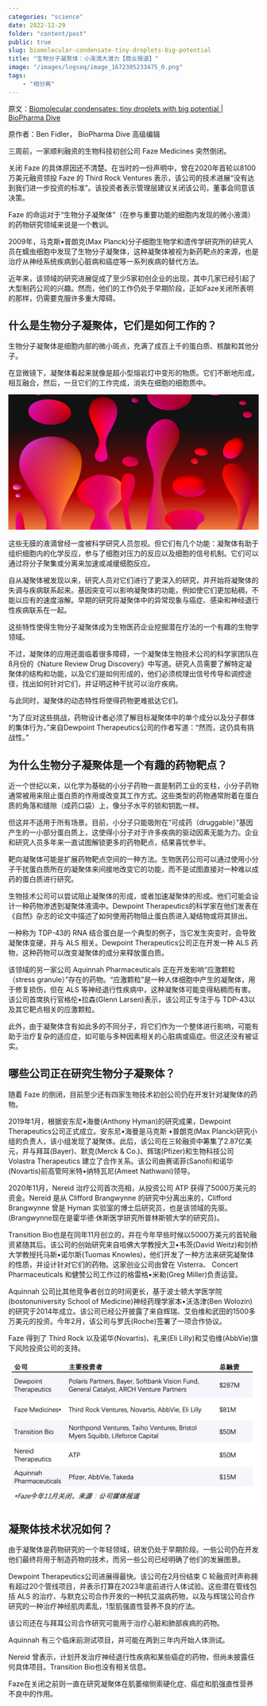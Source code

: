 ```yaml
---
categories: "science"
date: 2022-12-29
folder: "content/post"
public: true
slug: biomolecular-condensate-tiny-droplets-big-potential
title: "生物分子凝聚体：小液滴大潜力【商业报道】"
image: "/images/logseq/image_1672305233475_0.png"
tags:
    - "相分离"
---
```


原文：[Biomolecular condensates: tiny droplets with big potential | BioPharma Dive](https://www.biopharmadive.com/news/biomolecular-condensates-biotech-startups/636848/)

原作者：Ben Fidler， BioPharma Dive 高级编辑

三周前，一家顺利融资的生物科技初创公司 Faze Medicines 突然倒闭。

关闭 Faze 的具体原因还不清楚。在当时的一份声明中，曾在2020年首轮以8100万美元融资领投 Faze 的 Third Rock Ventures 表示，该公司的技术进展“没有达到我们进一步投资的标准”。该投资者表示管理层建议关闭该公司，董事会同意该决策。

Faze 的命运对于“生物分子凝聚体”（在参与重要功能的细胞内发现的微小液滴）的药物研究领域来说是一个教训。

2009年，马克斯•普朗克(Max Planck)分子细胞生物学和遗传学研究所的研究人员在蠕虫细胞中发现了生物分子凝聚体，这种凝聚体被视为新药靶点的来源，也是治疗从神经系统疾病到心脏病和癌症等一系列疾病的替代方法。

近年来，该领域的研究进展促成了至少5家初创企业的出现，其中几家已经引起了大型制药公司的兴趣。然而，他们的工作仍处于早期阶段，正如Faze关闭所表明的那样，仍需要克服许多重大障碍。

## 什么是生物分子凝聚体，它们是如何工作的？

生物分子凝聚体是细胞内部的微小斑点，充满了成百上千的蛋白质、核酸和其他分子。

在显微镜下，凝聚体看起来就像是超小型熔岩灯中变形的物质。它们不断地形成，相互融合，然后，一旦它们的工作完成，消失在细胞的细胞质中。

![生物分子在细胞内凝结成微小的、液体状的斑点，就像微小的熔岩灯里的物质一样，形状发生变化smartboy10 via Getty Images](/images/logseq/image_1672305233475_0.png)

这些无膜的液滴曾经一度被科学研究人员忽视。但它们有几个功能：凝聚体有助于组织细胞内的化学反应，参与了细胞对压力的反应以及细胞的信号机制。它们可以通过将分子聚集或分离来加速或减缓细胞反应。

自从凝聚体被发现以来，研究人员对它们进行了更深入的研究，并开始将凝聚体的失调与疾病联系起来。基因突变可以影响凝聚体的功能，例如使它们更加粘稠，不能以应有的速度溶解。早期的研究将凝聚体中的异常现象与癌症、感染和神经退行性疾病联系在一起。

这些特性使得生物分子凝聚体成为生物医药企业挖掘潜在疗法的一个有趣的生物学领域。

不过，凝聚体的应用还面临着很多障碍，一个凝聚体生物技术公司的科学家团队在8月份的《Nature Review Drug Discovery》中写道。研究人员需要了解特定凝聚体的结构和功能，以及它们是如何形成的，他们必须梳理出信号传导和调控途径，找出如何针对它们，并证明这种干扰可以治疗疾病。

与此同时，凝聚体的动态特性将使得药物更难抵达它们。

“为了应对这些挑战，药物设计者必须了解目标凝聚体中的单个成分以及分子群体的集体行为，”来自Dewpoint Therapeutics公司的作者写道：“然而，这仍具有挑战性。”

## 为什么生物分子凝聚体是一个有趣的药物靶点？

近一个世纪以来，以化学为基础的小分子药物一直是制药工业的支柱，小分子药物通常被用来阻止蛋白质的作用或改变其工作方式。这些类型的药物通常附着在蛋白质的角落和缝隙（成药口袋）上，像分子水平的锁和钥匙一样。

但这并不适用于所有场景。目前，小分子只能吸附在“可成药（druggable）”基因产生的一小部分蛋白质上，这使得小分子对于许多疾病的驱动因素无能为力。企业和研究人员多年来一直试图解锁更多的药物靶点，结果喜忧参半。

靶向凝聚体可能是扩展药物靶点空间的一种方法。生物医药公司可以通过使用小分子干扰蛋白质所在的凝聚体来间接地改变它的功能，而不是试图直接对一种难以成药的蛋白质进行研究。

生物技术公司可以尝试阻止凝聚体的形成，或者加速凝聚体的形成。他们可能会设计一种药物渗透到凝聚体液滴中。Dewpoint Therapeutics的科学家在他们发表在《自然》杂志的论文中描述了如何使用药物阻止蛋白质进入凝结物或将其排出。

一种称为 TDP-43的 RNA 结合蛋白是一个典型的例子，当它发生突变时，会导致凝聚体变硬，并与 ALS 相关。Dewpoint Therapeutics公司正在开发一种 ALS 药物，这种药物可以改变凝聚体的成分来释放蛋白质。

该领域的另一家公司 Aquinnah Pharmaceuticals 正在开发影响“应激颗粒（stress granule）”存在的药物。“应激颗粒”是一种人体细胞中产生的凝聚体，用于修复损伤，但在 ALS 等神经退行性疾病中，这种凝聚体可能变得粘稠而有害。该公司首席执行官格伦•拉森(Glenn Larsen)表示，该公司正专注于与 TDP-43以及其它靶点相关的应激颗粒。

此外，由于凝聚体含有如此多的不同分子，将它们作为一个整体进行影响，可能有助于治疗复杂的适应症，如可能与多种因素相关的心脏病或癌症。但这还没有被证实。

## 哪些公司正在研究生物分子凝聚体？

随着 Faze 的倒闭，目前至少还有四家生物技术初创公司仍在开发针对凝聚体的药物。

2019年1月，根据安东尼•海曼(Anthony Hyman)的研究成果，Dewpoint Therapeutics公司正式成立。安东尼•海曼是马克斯 •普朗克(Max Planck)研究小组的负责人，该小组发现了凝聚体。此后，该公司在三轮融资中筹集了2.87亿美元，并与拜耳(Bayer)、默克(Merck & Co.)、辉瑞(Pfizer)和生物科技公司 Volastra Therapeutics 建立了合作关系。该公司由赛诺菲(Sanofi)和诺华(Novartis)前高管阿米特•纳特瓦尼(Ameet Nathwani)领导。

2020年11月，Nereid 治疗公司首次亮相，从投资公司 ATP 获得了5000万美元的资金。Nereid 是从 Clifford Brangwynne 的研究中分离出来的，Clifford Brangwynne 曾是 Hyman 实验室的博士后研究员，也是该领域的先驱。(Brangwynne现在是霍华德·休斯医学研究所普林斯顿大学的研究员)。

Transition Bio也是在同年11月创立的，并在今年早些时候以5000万美元的首轮融资紧随其后。该公司的创始研究来自哈佛大学教授大卫•韦茨(David Weitz)和剑桥大学教授托马斯•诺尔斯(Tuomas Knowles)，他们开发了一种方法来研究凝聚体的性质，并设计针对它们的药物。这家创业公司由曾在 Visterra、 Concert Pharmaceuticals 和健赞公司工作过的格雷格•米勒(Greg Miller)负责运营。

Aquinnah 公司比其他竞争者创立的时间更长，基于波士顿大学医学院(bostonuniversity School of Medicine)神经药理学家本•沃洛津(Ben Wolozin)的研究于2014年成立。该公司已经公开披露了来自辉瑞、艾伯维和武田的1500多万美元的投资。今年2月，该公司与罗氏(Roche)签署了一项合作协议。

Faze 得到了 Third Rock 以及诺华(Novartis)、礼来(Eli Lilly)和艾伯维(AbbVie)旗下风险投资公司的支持。

![image.png](/images/logseq/image_1672307408748_0.png)

## 凝聚体技术状况如何？

由于凝聚体是药物研究的一个年轻领域，研发仍处于早期阶段。一些公司仍在开发他们最终将用于制造药物的技术，而另一些公司已经明确了他们的发展图景。

Dewpoint Therapeutics公司进展得最快。该公司在2月份结束 C 轮融资时声称拥有超过20个管线项目，并表示打算在2023年底前进行人体试验。这些潜在管线包括 ALS 的治疗、与默克公司合作开发的一种抗艾滋病药物，以及与辉瑞公司合作研究的一种治疗神经肌肉紊乱，1型肌强直性营养不良的疗法。

该公司还在与拜耳公司合作研究可能用于治疗心脏和肺部疾病的药物。

Aquinnah 有三个临床前测试项目，并可能在两到三年内开始人体测试。

Nereid 曾表示，计划开发治疗神经退行性疾病和某些癌症的药物，但尚未披露任何具体项目。Transition Bio也没有相关信息。

Faze在关闭之前则一直在研究凝聚体在肌萎缩侧索硬化症、癌症和肌强直性营养不良中的作用。